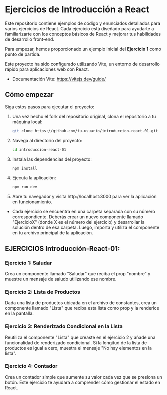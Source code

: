 # Ejercicios de Introducción a React

Este repositorio contiene ejemplos de código y enunciados detallados para varios ejercicios de React. Cada ejercicio está diseñado para ayudarte a familiarizarte con los conceptos básicos de React y mejorar tus habilidades de desarrollo front-end.

Para empezar, hemos proporcionado un ejemplo inicial del **Ejercicio 1** como punto de partida.

Este proyecto ha sido configurado utilizando Vite, un entorno de desarrollo rápido para aplicaciones web con React.

- Documentación Vite: https://vitejs.dev/guide/

## Cómo empezar

Siga estos pasos para ejecutar el proyecto:

1. Una vez hecho el fork del repositorio original, clona el repositorio a tu máquina local:

   ```bash
   git clone https://github.com/tu-usuario/introduccion-react-01.git
   ```

2. Navega al directorio del proyecto:

   ```bash
   cd introduccion-react-01
   ```

3. Instala las dependencias del proyecto:

   ```bash
   npm install
   ```

4. Ejecuta la aplicación:

   ```bash
   npm run dev
   ```

5. Abre tu navegador y visita http://localhost:3000 para ver la aplicación en funcionamiento.

- Cada ejercicio se encuentra en una carpeta separada con su número correspondiente. Deberás crear un nuevo componente llamado "EjercicioX" (donde X es el número del ejercicio) y desarrollar la solución dentro de esa carpeta. Luego, importa y utiliza el componente en tu archivo principal de la aplicación.

## EJERCICIOS Introducción-React-01:

   ### Ejercicio 1: Saludar
   
   Crea un componente llamado "Saludar" que reciba el prop "nombre" y muestre un mensaje de saludo utilizando ese nombre.
   
   
   
   ### Ejercicio 2: Lista de Productos
   
   Dada una lista de productos ubicada en el archivo de constantes, crea un componente llamado "Lista" que reciba esta lista como prop y la renderice en la pantalla.
   
   
   ### Ejercicio 3: Renderizado Condicional en la Lista
   
   Reutiliza el componente "Lista" que creaste en el ejercicio 2 y añade una funcionalidad de renderizado condicional. Si la longitud de la lista de productos es igual a cero, muestra el mensaje       "No hay elementos en la lista".
   
   
   ### Ejercicio 4: Contador
   
   Crea un contador simple que aumente su valor cada vez que se presiona un botón. Este ejercicio te ayudará a comprender cómo gestionar el estado en React.


